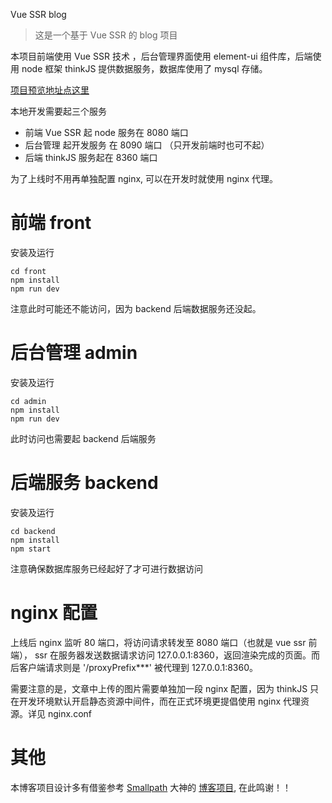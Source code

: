 Vue SSR blog
> 这是一个基于 Vue SSR 的 blog 项目

本项目前端使用 Vue SSR 技术 ，后台管理界面使用 element-ui 组件库，后端使用 node 框架 thinkJS 提供数据服务，数据库使用了 mysql 存储。

<a href="http://39.105.26.178/" target="_blank">项目预览地址点这里</a>

本地开发需要起三个服务
  - 前端 Vue SSR 起 node 服务在 8080 端口
  - 后台管理 起开发服务 在 8090 端口 （只开发前端时也可不起）
  - 后端 thinkJS 服务起在 8360 端口

为了上线时不用再单独配置 nginx, 可以在开发时就使用 nginx 代理。

# 前端 front

安装及运行
```
cd front
npm install
npm run dev
```
注意此时可能还不能访问，因为 backend 后端数据服务还没起。

# 后台管理 admin

安装及运行
```
cd admin
npm install
npm run dev
```
此时访问也需要起 backend 后端服务

# 后端服务 backend

安装及运行
```
cd backend
npm install
npm start
```
注意确保数据库服务已经起好了才可进行数据访问

# nginx 配置

上线后 nginx 监听 80 端口，将访问请求转发至 8080 端口（也就是 vue ssr 前端），
ssr 在服务器发送数据请求访问 127.0.0.1:8360，返回渲染完成的页面。而后客户端请求则是 '/proxyPrefix***' 被代理到 127.0.0.1:8360。

需要注意的是，文章中上传的图片需要单独加一段 nginx 配置，因为 thinkJS 只在开发环境默认开启静态资源中间件，而在正式环境更提倡使用 nginx 代理资源。详见 nginx.conf

# 其他

本博客项目设计多有借鉴参考 [Smallpath](https://smallpath.me/) 大神的 [博客项目](https://github.com/smallpath/blog), 在此鸣谢！！
